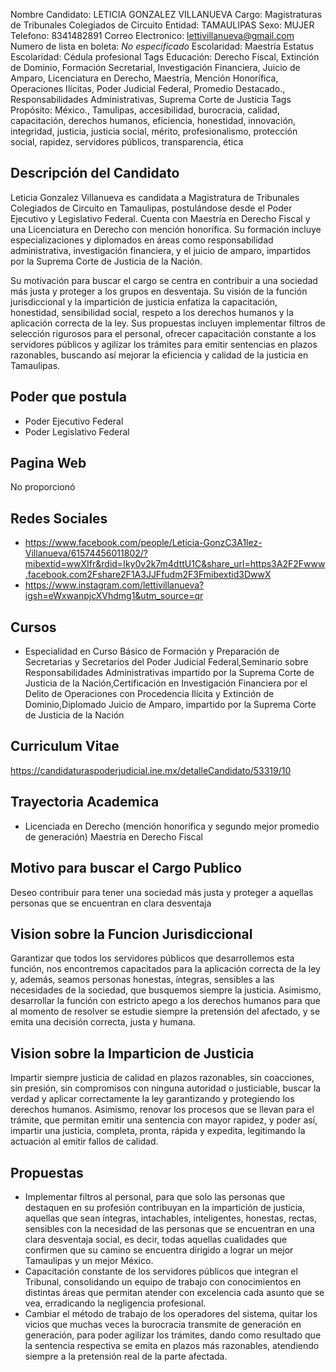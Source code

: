 Nombre Candidato: LETICIA GONZALEZ VILLANUEVA
Cargo: Magistraturas de Tribunales Colegiados de Circuito
Entidad: TAMAULIPAS
Sexo: MUJER
Telefono: 8341482891
Correo Electronico: lettivillanueva@gmail.com
Numero de lista en boleta: *No especificado*
Escolaridad: Maestría
Estatus Escolaridad: Cédula profesional
Tags Educación: Derecho Fiscal, Extinción de Dominio, Formación Secretarial, Investigación Financiera, Juicio de Amparo, Licenciatura en Derecho, Maestría, Mención Honorífica, Operaciones Ilícitas, Poder Judicial Federal, Promedio Destacado., Responsabilidades Administrativas, Suprema Corte de Justicia
Tags Propósito: México., Tamulipas, accesibilidad, burocracia, calidad, capacitación, derechos humanos, eficiencia, honestidad, innovación, integridad, justicia, justicia social, mérito, profesionalismo, protección social, rapidez, servidores públicos, transparencia, ética


## Descripción del Candidato 

Leticia Gonzalez Villanueva es candidata a Magistratura de Tribunales Colegiados de Circuito en Tamaulipas, postulándose desde el Poder Ejecutivo y Legislativo Federal. Cuenta con Maestría en Derecho Fiscal y una Licenciatura en Derecho con mención honorífica. Su formación incluye especializaciones y diplomados en áreas como responsabilidad administrativa, investigación financiera, y el juicio de amparo, impartidos por la Suprema Corte de Justicia de la Nación.

Su motivación para buscar el cargo se centra en contribuir a una sociedad más justa y proteger a los grupos en desventaja. Su visión de la función jurisdiccional y la impartición de justicia enfatiza la capacitación, honestidad, sensibilidad social, respeto a los derechos humanos y la aplicación correcta de la ley. Sus propuestas incluyen implementar filtros de selección rigurosos para el personal, ofrecer capacitación constante a los servidores públicos y agilizar los trámites para emitir sentencias en plazos razonables, buscando así mejorar la eficiencia y calidad de la justicia en Tamaulipas.


## Poder que postula

- Poder Ejecutivo Federal
- Poder Legislativo Federal


## Pagina Web

No proporcionó


## Redes Sociales

- https://www.facebook.com/people/Leticia-GonzC3A1lez-Villanueva/61574456011802/?mibextid=wwXIfr&rdid=Iky0v2k7m4dttU1C&share_url=https3A2F2Fwww.facebook.com2Fshare2F1A3JJFfudm2F3Fmibextid3DwwX
- https://www.instagram.com/lettivillanueva?igsh=eWxwanpjcXVhdmg1&utm_source=qr


## Cursos

- Especialidad en Curso Básico de Formación y Preparación de Secretarias y Secretarios del Poder Judicial Federal,Seminario sobre Responsabilidades Administrativas impartido por la Suprema Corte de Justicia de la Nación,Certificación en Investigación Financiera por el Delito de Operaciones con Procedencia Ilícita y Extinción de Dominio,Diplomado Juicio de Amparo, impartido por la Suprema Corte de Justicia de la Nación


## Curriculum Vitae

https://candidaturaspoderjudicial.ine.mx/detalleCandidato/53319/10


## Trayectoria Academica

- Licenciada en Derecho (mención honorífica y segundo mejor promedio de generación) Maestría en Derecho Fiscal


## Motivo para buscar el Cargo Publico

Deseo contribuir para tener una sociedad más justa y proteger a aquellas personas que se encuentran en clara desventaja


## Vision sobre la Funcion Jurisdiccional

Garantizar que todos los servidores públicos que desarrollemos esta función, nos encontremos capacitados para la aplicación correcta de la ley y, además, seamos personas honestas, íntegras, sensibles a las necesidades de la sociedad, que busquemos siempre la justicia. Asimismo, desarrollar la función con estricto apego a los derechos humanos para que al momento de resolver se estudie siempre la pretensión del afectado, y se emita una decisión correcta, justa y humana.


## Vision sobre la Imparticion de Justicia

Impartir siempre justicia de calidad en plazos razonables, sin coacciones, sin presión, sin compromisos con ninguna autoridad o justiciable, buscar la verdad y aplicar correctamente la ley garantizando y protegiendo los derechos humanos. Asimismo, renovar los procesos que se llevan para el trámite, que permitan emitir una sentencia con mayor rapidez, y poder así, impartir una justicia, completa, pronta, rápida y expedita, legitimando la actuación al emitir fallos de calidad.


## Propuestas

- Implementar filtros al personal, para que solo las personas que destaquen en su profesión contribuyan en la impartición de justicia, aquellas que sean íntegras, intachables, inteligentes, honestas, rectas, sensibles con la necesidad de las personas que se encuentran en una clara desventaja social, es decir, todas aquellas cualidades que confirmen que su camino se encuentra dirigido a lograr un mejor Tamaulipas y un mejor México.
- Capacitación constante de los servidores públicos que integran el Tribunal, consolidando un equipo de trabajo con conocimientos en distintas áreas que permitan atender con excelencia cada asunto que se vea, erradicando la negligencia profesional.
- Cambiar el método de trabajo de los operadores del sistema, quitar los vicios que muchas veces la burocracia transmite de generación en generación, para poder agilizar los trámites, dando como resultado que la sentencia respectiva se emita en plazos más razonables, atendiendo siempre a la pretensión real de la parte afectada.

